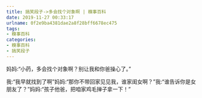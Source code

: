 ```yaml
---
title: 搞笑段子->多会找个对象啊 | 糗事百科
date: 2019-11-27 00:33:17
urlname: 0f2e9ba4381dae2a8f28bff6678ec475
tags: 
- 糗事百科
categories:
- 糗事百科
- 搞笑段子
---
```

妈妈:“小药，多会找个对象啊？别让我和你爸操心了。”

我:“我早就找到了啊”妈妈:“那你不带回家见见我，谁家闺女啊？”我:“谁告诉你是女朋友了？”妈妈:“孩子他爸，把咱家鸡毛掸子拿一下！”


